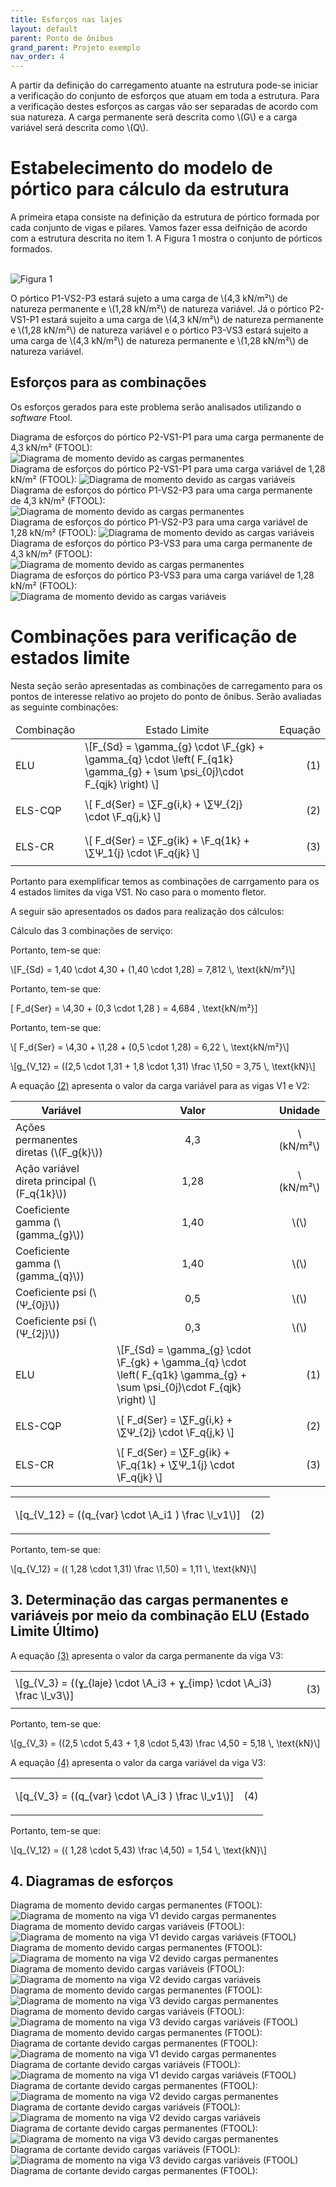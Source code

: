 ```yaml
---
title: Esforços nas lajes
layout: default
parent: Ponto de ônibus
grand_parent: Projeto exemplo
nav_order: 4
---
```


<!--Don't delete this script-->
<script src = "https://polyfill.io/v3/polyfill.min.js?features=es6"></script>
<script id = "MathJax-script" async src="https://cdn.jsdelivr.net/npm/mathjax@3/es5/tex-mml-chtml.js"></script>
<!--Don't delete this script-->

<p aligin = "justify">
A partir da definição do carregamento atuante na estrutura pode-se iniciar a verificação do conjunto de esforços que atuam em toda a estrutura. Para a verificação destes esforços as cargas vão ser separadas de acordo com sua natureza. A carga permanente será descrita como \(G\) e a carga variável será descrita como \(Q\). 
</p>

<h1>Estabelecimento do modelo de pórtico para cálculo da estrutura</h1>

<p aligin = "justify">
A primeira etapa consiste na definição da estrutura de pórtico formada por cada conjunto de vigas e pilares. Vamos fazer essa deifnição de acordo com a estrutura descrita no item 1. A Figura 1 mostra o conjunto de pórticos formados.
</p>

<br>
<img src="C:\Users\vinic\OneDrive\Área de Trabalho\Anteprojeto estrutural.jpg" alt="Figura 1">
<br>

<p aligin = "justify">
O pórtico P1-VS2-P3 estará sujeto a uma carga de \(4,3 kN/m²\) de natureza permanente e \(1,28 kN/m²\) de natureza variável. Já o pórtico P2-VS1-P1 estará sujeito a uma carga de \(4,3 kN/m²\) de natureza permanente e \(1,28 kN/m²\) de natureza variável e o pórtico P3-VS3 estará sujeito a uma carga de \(4,3 kN/m²\) de natureza permanente e \(1,28 kN/m²\) de natureza variável.
</p>

<h2>Esforços para as combinações</h2>

<p aligin = "justify">
Os esforços gerados para este problema serão analisados utilizando o <i>software</i> Ftool. 
</p>

<p aligin = "justify">
Diagrama de esforços do pórtico P2-VS1-P1 para uma carga permanente de 4,3 kN/m² (FTOOL):
<br>
<img scr="C:\Users\vinic\OneDrive\Área de Trabalho\pórtico P2-VS1-P1.jpg" alt="Diagrama de momento devido as cargas permanentes">
<br>
Diagrama de esforços do pórtico P2-VS1-P1 para uma carga variável de 1,28 kN/m² (FTOOL):
<img scr="C:\Users\vinic\OneDrive\Área de Trabalho\Cargas variáveis P2-VS1-P1.jpg" alt="Diagrama de momento devido as cargas variáveis">
<br>
Diagrama de esforços do pórtico P1-VS2-P3 para uma carga permanente de 4,3 kN/m² (FTOOL):
<br>
<img scr="C:\Users\vinic\OneDrive\Área de Trabalho\Momento permanente P1-VS2-P3.jpg" alt="Diagrama de momento devido as cargas permanentes">
<br>
Diagrama de esforços do pórtico P1-VS2-P3 para uma carga variável de 1,28 kN/m² (FTOOL):
<img scr="C:\Users\vinic\OneDrive\Área de Trabalho\Momento variável P1-VS2-P3.jpg" alt="Diagrama de momento devido as cargas variáveis">
<br>
Diagrama de esforços do pórtico P3-VS3 para uma carga permanente de 4,3 kN/m² (FTOOL):
<img scr="C:\Users\vinic\OneDrive\Área de Trabalho\Momento permanente P3-VS3.jpg" alt="Diagrama de momento devido as cargas permanentes">
<br>
Diagrama de esforços do pórtico P3-VS3 para uma carga variável de 1,28 kN/m² (FTOOL):
<br>
<img scr="C:\Users\vinic\OneDrive\Área de Trabalho\Momento variável P3-VS3.jpg" alt="Diagrama de momento devido as cargas variáveis">
<br>

<h1>Combinações para verificação de estados limite</h1>

<p aligin = "justify">
Nesta seção serão apresentadas as combinações de carregamento para os pontos de interesse relativo ao projeto do ponto de ônibus. Serão avaliadas as seguinte combinações:
</p>

<table>
  <thead align="center">
    <tr>
      <td>Combinação</td>
      <td>Estado Limite</td>
      <td>Equação</td>
    </tr>
  </thead>
  <tbody>
    <tr>
      <td align = "left">ELU</td>
      <td align = "left">\[F_{Sd} = \gamma_{g} \cdot \F_{gk} + \gamma_{q} \cdot \left( F_{q1k} \gamma_{g} +  \sum \psi_{0j}\cdot F_{qjk} \right) \]</td>
      <td><p align = "right" id = "eq1">(1)</p></td>
    </tr>
    <tr>
      <td align = "left">ELS-CQP</td>
      <td align = "left">\[ F_d{Ser} = \∑F_g{i,k}  + \∑Ψ_{2j} \cdot \F_q{j,k} \]</td>
      <td><p align = "right" id = "eq2">(2)</p></td>
    </tr>
    <tr>
      <td align = "left">ELS-CR</td>
      <td align = "left">\[ F_d{Ser} = \∑F_g{ik} + \F_q{1k} + \∑Ψ_1{j} \cdot \F_q{jk} \]</td>
      <td><p align = "right" id = "eq3">(3)</p></td>
    </tr>
  </tbody>
</table>

<p aligin = "justify">
Portanto para exemplificar temos as combinações de carrgamento para os 4 estados limites da viga VS1. No caso para o momento fletor.
</p>
<p aligin = "justify">
A seguir são apresentados os dados para realização dos cálculos: 
</p>

<table>
<thead align="center">
  <tr>
    <th>Variável</th>
    <th>Valor</th>
    <th>Unidade</th>
  </tr>
</thead>
<tbody align="center">
  <tr>
    <td align = "left">Ações permanentes diretas (\(F_g{k}\))</td>
    <td>4,3</td>
    <td>\(kN/m²\)</td>
  </tr>
  <tr>
    <td align = "left">Ação variável direta principal (\(F_q{1k}\))</td>
    <td>1,28</td>
    <td>\(kN/m²\)</td>
  </tr>
  <tr>
    <td align = "left">Coeficiente gamma (\(gamma_{g}\))</td>
    <td>1,40</td>
    <td>\(\)</td>
  </tr>
  <td align = "left">Coeficiente gamma (\(gamma_{q}\))</td>
    <td>1,40</td>
    <td>\(\)</td>
  </tr>
  <td align = "left">Coeficiente psi (\(Ψ_{0j}\))</td>
    <td>0,5</td>
    <td>\(\)</td>
  </tr>
  <td align = "left">Coeficiente psi (\(Ψ_{2j}\))</td>
    <td>0,3</td>
    <td>\(\)</td>
  </tr>
  
Cálculo das 3 combinações de serviço:
<tr>
      <td align = "left">ELU</td>
      <td align = "left">\[F_{Sd} = \gamma_{g} \cdot \F_{gk} + \gamma_{q} \cdot \left( F_{q1k} \gamma_{g} +  \sum \psi_{0j}\cdot F_{qjk} \right) \]</td>
      <td><p align = "right" id = "eq1">(1)</p></td>
    </tr>
<p aligin = "justify">
Portanto, tem-se que:
</p>

<p>
\[F_{Sd} = 1,40 \cdot 4,30 + (1,40 \cdot 1,28) = 7,812 \, \text{kN/m²}\]
</p>

<tr>
      <td align = "left">ELS-CQP</td>
      <td align = "left">\[ F_d{Ser} = \∑F_g{i,k}  + \∑Ψ_{2j} \cdot \F_q{j,k} \]</td>
      <td><p align = "right" id = "eq2">(2)</p></td>
    </tr>

<p aligin = "justify">
Portanto, tem-se que:
</p>

\[ F_d{Ser} = \4,30 + (0,3 \cdot 1,28 \) = 4,684 \, \text{kN/m²}\]
<p>

<tr>
      <td align = "left">ELS-CR</td>
      <td align = "left">\[ F_d{Ser} = \∑F_g{ik} + \F_q{1k} + \∑Ψ_1{j} \cdot \F_q{jk} \]</td>
      <td><p align = "right" id = "eq3">(3)</p></td>
  </tr>

<p aligin = "justify">
Portanto, tem-se que:
</p>

<p>
\[ F_d{Ser} = \4,30 + \1,28 + (0,5 \cdot 1,28) = 6,22 \, \text{kN/m²}\]
<p>
  
<p>
\[g_{V_12} = ((2,5 \cdot 1,31 + 1,8 \cdot 1,31) \frac \1,50  = 3,75 \, \text{kN}\]
</p>



<p aligin = "justify">
A equação <a href="#eq2">(2)</a> apresenta o valor da carga variável para as vigas V1 e V2:
</p>

<table>
  <tr>
    <td align = "left">\[q_{V_12} = ((q_{var} \cdot \A_i1 ) \frac \l_v1\)]</td>
    <td><p align = "right" id = "eq2">(2)</p></td>
  </tr>
</table>

<p aligin = "justify">
Portanto, tem-se que:
</p>

<p>
\[q_{V_12} = (( 1,28 \cdot 1,31) \frac \1,50)  = 1,11 \, \text{kN}\]
</p>

<h2>3. Determinação das cargas permanentes e variáveis por meio da combinação ELU (Estado Limite Último)</h2>

<p aligin = "justify">
A equação <a href="#eq3">(3)</a> apresenta o valor da carga permanente da viga V3:
</p>

<table>
  <tr>
    <td align = "left">\[g_{V_3} = ((ɣ_{laje} \cdot \A_i3 + ɣ_{imp} \cdot \A_i3) \frac \l_v3\)]</td>
    <td><p align = "right" id = "eq3">(3)</p></td>
  </tr>
</table>

<p aligin = "justify">
Portanto, tem-se que:
</p>

<p>
\[g_{V_3} = ((2,5 \cdot 5,43 + 1,8 \cdot 5,43) \frac \4,50  = 5,18 \, \text{kN}\]
</p>

<p aligin = "justify">
A equação <a href="#eq4">(4)</a> apresenta o valor da carga variável da viga V3:
</p>

<table>
  <tr>
    <td align = "left">\[q_{V_3} = ((q_{var} \cdot \A_i3 ) \frac \l_v1\)]</td>
    <td><p align = "right" id = "eq4">(4)</p></td>
  </tr>
</table>

<p aligin = "justify">
Portanto, tem-se que:
</p>

<p>
\[q_{V_12} = (( 1,28 \cdot 5,43) \frac \4,50)  = 1,54 \, \text{kN}\]
</p>

<h2>4. Diagramas de esforços</h2>

<p aligin = "justify">
Diagrama de momento devido cargas permanentes (FTOOL):
<br>
<img src="C:\Users\vinic\OneDrive\Área de Trabalho\Momento V1 permanente.jpg" alt="Diagrama de momento na viga V1 devido cargas permanentes">
<br>
Diagrama de momento devido cargas variáveis (FTOOL):
<br>
<img src="C:\Users\vinic\OneDrive\Área de Trabalho\Momento V1 variável.jpg" alt="Diagrama de momento na viga V1 devido cargas variáveis (FTOOL)">
Diagrama de momento devido cargas permanentes (FTOOL):
<br>
<img src="C:\Users\vinic\OneDrive\Área de Trabalho\Momento V2 permanente.jpg" alt="Diagrama de momento na viga V2 devido cargas permanentes">
<br>
Diagrama de momento devido cargas variáveis (FTOOL):
<br>
<img src="C:\Users\vinic\OneDrive\Área de Trabalho\Momento V2 variável.jpg" alt="Diagrama de momento na viga V2 devido cargas variáveis">
<br>
Diagrama de momento devido cargas permanentes (FTOOL):
<br>
<img src="C:\Users\vinic\OneDrive\Área de Trabalho\Momento V3 permanente.jpg" alt="Diagrama de momento na viga V3 devido cargas permanentes">
<br>
Diagrama de momento devido cargas variáveis (FTOOL):
<br>
<img src="C:\Users\vinic\OneDrive\Área de Trabalho\Momento V3 variável.jpg" alt="Diagrama de momento na viga V3 devido cargas variáveis (FTOOL)">
Diagrama de momento devido cargas permanentes (FTOOL):
<br>
Diagrama de cortante devido cargas permanentes (FTOOL):
<br>
<img src="C:\Users\vinic\OneDrive\Área de Trabalho\Cortante V1 permanente.jpg" alt="Diagrama de momento na viga V1 devido cargas permanentes">
<br>
Diagrama de cortante devido cargas variáveis (FTOOL):
<br>
<img src="C:\Users\vinic\OneDrive\Área de Trabalho\Cortante V1 variável.jpg" alt="Diagrama de momento na viga V1 devido cargas variáveis (FTOOL)">
Diagrama de cortante devido cargas permanentes (FTOOL):
<br>
<img src="C:\Users\vinic\OneDrive\Área de Trabalho\Cortante V2 permanente.jpg" alt="Diagrama de momento na viga V2 devido cargas permanentes">
<br>
Diagrama de cortante devido cargas variáveis (FTOOL):
<br>
<img src="C:\Users\vinic\OneDrive\Área de Trabalho\Cortante V2 variável.jpg" alt="Diagrama de momento na viga V2 devido cargas variáveis">
<br>
Diagrama de cortante devido cargas permanentes (FTOOL):
<br>
<img src="C:\Users\vinic\OneDrive\Área de Trabalho\Cortante V3 permanente.jpg" alt="Diagrama de momento na viga V3 devido cargas permanentes">
<br>
Diagrama de cortante devido cargas variáveis (FTOOL):
<br>
<img src="C:\Users\vinic\OneDrive\Área de Trabalho\Cortante V3 variável.jpg" alt="Diagrama de momento na viga V3 devido cargas variáveis (FTOOL)">
Diagrama de cortante devido cargas permanentes (FTOOL):
<br>
  
</p>

